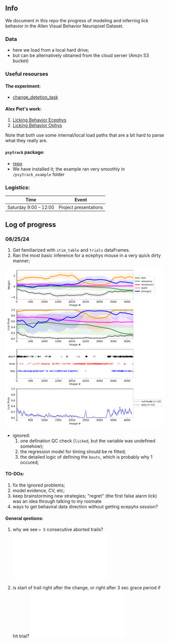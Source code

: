 ## Info

We document in this repo the progress of modeling and inferring lick behavior in the Allen Visual Behavior Neuropixel Dataset.

### Data
- here we load from a local hard drive; 
- but can be alternatively obtained from the cloud server (Amzn S3 bucket)

### Useful resourses

#### The experiment:

- [change_detetion_task](https://allenswdb.github.io/physiology/stimuli/visual-behavior/VB-Behavior.html#change-detection-task)


####  Alex Piet's work:
1.  [Licking Behavior Ecephys](https://github.com/AllenInstitute/licking_behavior_NP)
2.  [Licking Behavior Ophys](https://github.com/alexpiet/licking_behavior/tree/master)

Note that both use some internal/local load paths that are a bit hard to parse what they really are.

####  `psytrack` package:
- [repo](https://github.com/nicholas-roy/psytrack/blob/master/psytrack/examples/ExampleNotebook.ipynb)
- We have installed it; the example ran very smoothly in `/psytrack_example` folder

### Logistics:

| Time | Event |
|------|-------|
| Saturday 9:00 – 12:00 | Project presentations |

## Log of progress

### 08/25/24

1. Get familiarized with `stim_table` and `trials` dataFrames. 
2. Ran the most basic inference for a ecephys mouse in a very quick dirty manner;

![first dirty fit](piet_modelfit/first_weights.png)

- ignored: 
    1. one defination QC check (`licked`, but the variable was undefined somehow);
    2. the regression model for timing should be re fitted; 
    3. the detailed logic of defining the `bouts`, which is probably why 1 occured;

#### TO-DOs: 
1. fix the ignored problems;
2. model evidence, CV, etc;
3. keep brainstorming new strategies; "regret" (the first false alarm lick) was an idea through talking to my roomate 
4. ways to get behaviral data direction without getting ecepyhs session? 

#### General qestions: 
1. why we see `> 5` consecutive aborted trails?
![aborted](plots/explore/aborted_entire_session.pdf)

2. is start of trail right after the change, or right after 3 sec grace period if hit trial?
![example trial](plots/explore/example_session_period.pdf)

